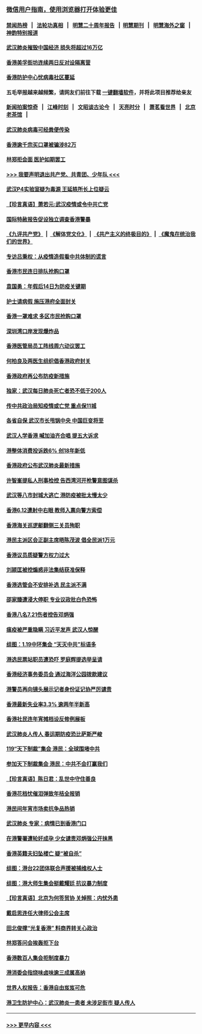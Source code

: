 ### [微信用户指南，使用浏览器打开体验更佳](https://github.com/gfw-breaker/banned-news1/blob/master/indexes/wechat-guide.md?t=0)
#### [禁闻热榜](热点新闻.md?t=0)  &nbsp;&nbsp;|&nbsp;&nbsp; [法轮功真相](https://github.com/gfw-breaker/truth/blob/master/README.md?t=0) &nbsp;&nbsp;|&nbsp;&nbsp; [明慧二十周年报告](https://github.com/gfw-breaker/mh-reports/blob/master/README.md?t=0) &nbsp;&nbsp;|&nbsp;&nbsp;[明慧期刊](https://github.com/gfw-breaker/mh-qikan) &nbsp;&nbsp;|&nbsp;&nbsp; [明慧海外之窗](https://github.com/gfw-breaker/mh-news/blob/master/README.md?t=0) &nbsp;&nbsp;|&nbsp;&nbsp; [神韵特别报道](https://github.com/gfw-breaker/mh-news/blob/master/shenyun.md?t=0)
#### [武汉肺炎摧毁中国经济 损失将超过16万亿](../pages/nsc415/n11839723.md?t=02031202) 
#### [香港美孚街坊连续两日反对设隔离营](../pages/nsc415/n11839962.md?t=02031202) 
#### [香港防护中心忧病毒社区蔓延](../pages/nsc415/n11839933.md?t=02031202) 
#### 五毛举报越来越频繁，请网友们前往下载 [一键翻墙软件](https://github.com/gfw-breaker/ssr-accounts)，并将此项目推荐给亲友
#### [新闻拍案惊奇](https://github.com/gfw-breaker/banned-news1/blob/master/pages/link4.md) &nbsp;&nbsp;|&nbsp;&nbsp; [江峰时刻](https://github.com/gfw-breaker/banned-news1/blob/master/pages/link4.md) &nbsp;&nbsp;|&nbsp;&nbsp; [文昭谈古论今](https://github.com/gfw-breaker/banned-news1/blob/master/pages/link4.md) &nbsp;&nbsp;|&nbsp;&nbsp; [天亮时分](https://github.com/gfw-breaker/banned-news1/blob/master/pages/link4.md) &nbsp;&nbsp;|&nbsp;&nbsp; [萧茗看世界](https://github.com/gfw-breaker/banned-news1/blob/master/pages/link4.md) &nbsp;&nbsp;|&nbsp;&nbsp; [北京老茶馆](https://github.com/gfw-breaker/banned-news1/blob/master/pages/link4.md) &nbsp;&nbsp;|&nbsp;&nbsp; 
#### [武汉肺炎病毒可经粪便传染](../pages/nsc415/n11839939.md?t=02031202) 
#### [香港逾千宗买口罩被骗涉82万](../pages/nsc415/n11839914.md?t=02031202) 
#### [林郑拒会面 医护如期罢工](../pages/nsc415/n11839892.md?t=02031202) 
#### [>>> 我要声明退出共产党、共青团、少年队 <<<](https://github.com/begood0513/goodnews/blob/master/quit/letter.md) 
#### [武汉P4实验室疑为毒源 王延轶所长上位疑云](../pages/nsc415/n11835543.md?t=02031202) 
#### [【珍言真语】萧若元:武汉疫情或令中共亡党](../pages/nsc415/n11829394.md?t=02031202) 
#### [国际特赦报告促设独立调查香港警暴](../pages/nsc415/n11833845.md?t=02031202) 
#### [《九评共产党》](https://github.com/begood0513/9ping.md/blob/master/README.md) &nbsp;|&nbsp; [《解体党文化》](../../../../jtdwh.md/blob/master/README.md)  &nbsp;|&nbsp; [《共产主义的终极目的》](../../../../gczydzjmd.md/blob/master/README.md) &nbsp;|&nbsp; [《魔鬼在统治我们的世界》](../../../../mgztzwmdsj.md/blob/master/README.md) 
#### [专访吕秉权：从疫情造假看中共体制的谎言](../pages/nsc415/n11833813.md?t=02031202) 
#### [香港市民连日排队抢购口罩](../pages/nsc415/n11833794.md?t=02031202) 
#### [袁国勇：年假后14日为防疫关键期](../pages/nsc415/n11831088.md?t=02031202) 
#### [护士请病假 施压港府全面封关](../pages/nsc415/n11831030.md?t=02031202) 
#### [香港一罩难求 多区市民抢购口罩](../pages/nsc415/n11831002.md?t=02031202) 
#### [深圳湾口岸发现爆炸品](../pages/nsc415/n11828802.md?t=02031202) 
#### [香港医管局员工阵线周六动议罢工](../pages/nsc415/n11828762.md?t=02031202) 
#### [何柏良及两医生组织倡香港政府封关](../pages/nsc415/n11828749.md?t=02031202) 
#### [香港政府再公布防疫新措施](../pages/nsc415/n11828716.md?t=02031202) 
#### [独家：武汉每日肺炎死亡者恐不低于200人](../pages/nsc415/n11828240.md?t=02031202) 
#### [传中共政治局知疫情或亡党 重点保11城](../pages/nsc415/n11828145.md?t=02031202) 
#### [各省自保 武汉市长甩锅中央 中国巨变将至](../pages/nsc415/n11828021.md?t=02031202) 
#### [武汉人学香港 喊加油齐合唱 提五大诉求](../pages/nsc415/n11827046.md?t=02031202) 
#### [港整体消费投诉跌6% 创18年新低](../pages/nsc415/n11817280.md?t=02031202) 
#### [香港政府公布武汉肺炎最新措施](../pages/nsc415/n11817152.md?t=02031202) 
#### [许智峯提私人刑事检控 告西湾河开枪警意图谋杀](../pages/nsc415/n11817132.md?t=02031202) 
#### [武汉等八市封城大逃亡 港防疫被批太慢太少](../pages/nsc415/n11817058.md?t=02031202) 
#### [香港6.12遭射中右眼 教师入禀向警方索偿](../pages/nsc415/n11814678.md?t=02031202) 
#### [香港海关巡逻艇翻侧三关员殉职](../pages/nsc415/n11814604.md?t=02031202) 
#### [港民主派区会正副主席晤陈茂波 倡全民派1万元](../pages/nsc415/n11814582.md?t=02031202) 
#### [香港议员质疑警方权力过大](../pages/nsc415/n11814560.md?t=02031202) 
#### [刘颕匡被控煽惑非法集结获准保释](../pages/nsc415/n11811727.md?t=02031202) 
#### [香港选管会不安排补选 民主派不满](../pages/nsc415/n11811691.md?t=02031202) 
#### [邵家臻遭浸大停职 专业议政批白色恐怖](../pages/nsc415/n11811670.md?t=02031202) 
#### [香港八名7.21伤者控告邓炳强](../pages/nsc415/n11811623.md?t=02031202) 
#### [瘟疫被严重隐瞒 习近平发声 武汉人惊醒](../pages/nsc415/n11811186.md?t=02031202) 
#### [组图：1.19中环集会 “天灭中共”标语多](../pages/nsc415/n11809514.md?t=02031202) 
#### [港选民票站职员遭恐吓 罗庭辉提选举呈请](../pages/nsc415/n11808914.md?t=02031202) 
#### [香港经济事务委员会 通过海洋公园拨款建议](../pages/nsc415/n11808906.md?t=02031202) 
#### [港警员再向镜头展示记者身份证记协严厉谴责](../pages/nsc415/n11808888.md?t=02031202) 
#### [香港最新失业率3.3% 逾两年半新高](../pages/nsc415/n11808887.md?t=02031202) 
#### [香港社民连年宵摊档设反修例展板](../pages/nsc415/n11808857.md?t=02031202) 
#### [武汉肺炎人传人 春运期防疫恐比萨斯严峻](../pages/nsc415/n11808739.md?t=02031202) 
#### [119“天下制裁”集会 港民：全球围堵中共](../pages/nsc415/n11806318.md?t=02031202) 
#### [参加天下制裁集会 港民：中共不会打赢我们](../pages/nsc415/n11806596.md?t=02031202) 
#### [【珍言真语】陈日君：乱世中守住善良](../pages/nsc415/n11806247.md?t=02031202) 
#### [香港花档忧催泪弹致年桔全报销](../pages/nsc415/n11806130.md?t=02031202) 
#### [港民间年宵市场卖抗争品热销](../pages/nsc415/n11806073.md?t=02031202) 
#### [武汉肺炎 专家：病情已到香港门口](../pages/nsc415/n11806020.md?t=02031202) 
#### [在港警署遭轮奸成孕 少女谴责邓炳强公开抹黑](../pages/nsc415/n11805981.md?t=02031202) 
#### [香港英籍夫妇坠楼亡 疑“被自杀”](../pages/nsc415/n11805937.md?t=02031202) 
#### [组图：港台22团体联合声援被捕维权人士](../pages/nsc415/n11801834.md?t=02031202) 
#### [组图：港大师生集会挺戴耀廷 抗议暴力制度](../pages/nsc415/n11799298.md?t=02031202) 
#### [【珍言真语】北京为何签贸协 关焯照：内忧外患](../pages/nsc415/n11799790.md?t=02031202) 
#### [戴启思连任大律师公会主席](../pages/nsc415/n11799306.md?t=02031202) 
#### [田北俊撑“光复香港” 料商界转关心政治](../pages/nsc415/n11799287.md?t=02031202) 
#### [林郑答问会挨轰拒下台](../pages/nsc415/n11799261.md?t=02031202) 
#### [香港数百人集会拒制度暴力](../pages/nsc415/n11796941.md?t=02031202) 
#### [港消委会指烧味卤味逾三成属高纳](../pages/nsc415/n11796815.md?t=02031202) 
#### [世界人权报告：香港自由岌岌可危](../pages/nsc415/n11796873.md?t=02031202) 
#### [港卫生防护中心：武汉肺炎一患者 未涉足街市 疑人传人](../pages/nsc415/n11796789.md?t=02031202) 

----
#### [ >>> 更早内容 <<< ](../indexes/nsc415-earlier.md)
